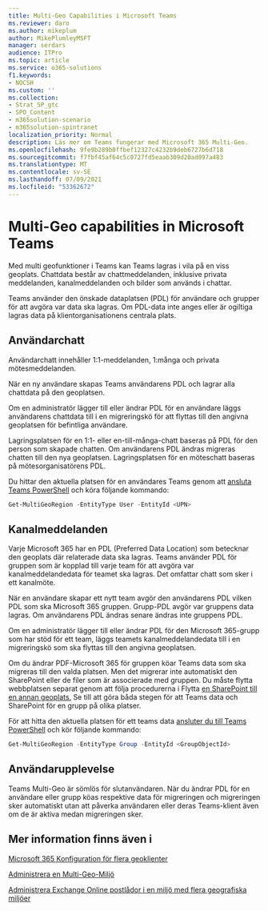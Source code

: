 ```yaml
---
title: Multi-Geo Capabilities i Microsoft Teams
ms.reviewer: daro
ms.author: mikeplum
author: MikePlumleyMSFT
manager: serdars
audience: ITPro
ms.topic: article
ms.service: o365-solutions
f1.keywords:
- NOCSH
ms.custom: ''
ms.collection:
- Strat_SP_gtc
- SPO_Content
- m365solution-scenario
- m365solution-spintranet
localization_priority: Normal
description: Läs mer om Teams fungerar med Microsoft 365 Multi-Geo.
ms.openlocfilehash: 9fe9b289b0ffbef12327c4232b9deb6727b6d718
ms.sourcegitcommit: f7fbf45af64c5c0727fd5eaab309d20ad097a483
ms.translationtype: MT
ms.contentlocale: sv-SE
ms.lasthandoff: 07/09/2021
ms.locfileid: "53362672"
---
```

# <a name="multi-geo-capabilities-in-microsoft-teams"></a>Multi-Geo capabilities in Microsoft Teams

Med multi geofunktioner i Teams kan Teams lagras i vila på en viss geoplats. Chattdata består av chattmeddelanden, inklusive privata meddelanden, kanalmeddelanden och bilder som används i chattar.

Teams använder den önskade dataplatsen (PDL) för användare och grupper för att avgöra var data ska lagras. Om PDL-data inte anges eller är ogiltiga lagras data på klientorganisationens centrala plats.

## <a name="user-chat"></a>Användarchatt

Användarchatt innehåller 1:1-meddelanden, 1:många och privata mötesmeddelanden.

När en ny användare skapas Teams användarens PDL och lagrar alla chattdata på den geoplatsen.

Om en administratör lägger till eller ändrar PDL för en användare läggs användarens chattdata till i en migreringskö för att flyttas till den angivna geoplatsen för befintliga användare.

Lagringsplatsen för en 1:1- eller en-till-många-chatt baseras på PDL för den person som skapade chatten. Om användarens PDL ändras migreras chatten till den nya geoplatsen. Lagringsplatsen för en möteschatt baseras på mötesorganisatörens PDL.

Du hittar den aktuella platsen för en användares Teams genom att [ansluta Teams PowerShell](/powershell/module/teams/connect-microsoftteams) och köra följande kommando:

```PowerShell
Get-MultiGeoRegion -EntityType User -EntityId <UPN>
```

## <a name="channel-messages"></a>Kanalmeddelanden

Varje Microsoft 365 har en PDL (Preferred Data Location) som betecknar den geoplats där relaterade data ska lagras. Teams använder PDL för gruppen som är kopplad till varje team för att avgöra var kanalmeddelandedata för teamet ska lagras. Det omfattar chatt som sker i ett kanalmöte.

När en användare skapar ett nytt team avgör den användarens PDL vilken PDL som ska Microsoft 365 gruppen. Grupp-PDL avgör var gruppens data lagras. Om användarens PDL ändras senare ändras inte gruppens PDL.

Om en administratör lägger till eller ändrar PDL för den Microsoft 365-grupp som har stöd för ett team, läggs teamets kanalmeddelandedata till i en migreringskö som ska flyttas till den angivna geoplatsen.

Om du ändrar PDF-Microsoft 365 för gruppen köar Teams data som ska migreras till den valda platsen. Men det migrerar inte automatiskt den SharePoint eller de filer som är associerade med gruppen. Du måste flytta webbplatsen separat genom att följa procedurerna i Flytta [en SharePoint till en annan geoplats.](/microsoft-365/enterprise/move-sharepoint-between-geo-locations) Se till att göra båda stegen för att Teams data och SharePoint för en grupp på olika platser.

För att hitta den aktuella platsen för ett teams data [ansluter du till Teams PowerShell](/powershell/module/teams/connect-microsoftteams) och kör följande kommando:

```PowerShell
Get-MultiGeoRegion -EntityType Group -EntityId <GroupObjectId>
```

## <a name="user-experience"></a>Användarupplevelse

Teams Multi-Geo är sömlös för slutanvändaren. När du ändrar PDL för en användare eller grupp köas respektive data för migreringen och migreringen sker automatiskt utan att påverka användaren eller deras Teams-klient även om de är aktiva medan migreringen sker.

## <a name="see-also"></a>Mer information finns även i

[Microsoft 365 Konfiguration för flera geoklienter](/microsoft-365/enterprise/multi-geo-tenant-configuration)

[Administrera en Multi-Geo-Miljö](administering-a-multi-geo-environment.md)

[Administrera Exchange Online postlådor i en miljö med flera geografiska miljöer](administering-exchange-online-multi-geo.md)
